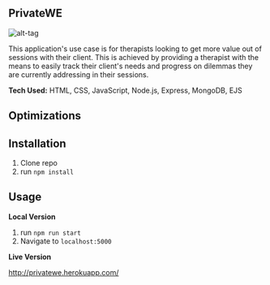 ## PrivateWE

![alt-tag](src)

This application's use case is for therapists looking to get more value out of sessions with their client. This is achieved by providing a therapist with the means to easily track their client's needs and progress on dilemmas they are currently addressing in their sessions.

**Tech Used:** HTML, CSS, JavaScript, Node.js, Express, MongoDB, EJS

## Optimizations


## Installation

1. Clone repo
2. run `npm install`

## Usage

**Local Version**
1. run `npm run start`
2. Navigate to `localhost:5000`

**Live Version**

http://privatewe.herokuapp.com/

